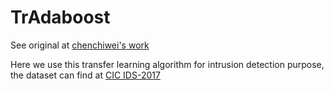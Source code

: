 TrAdaboost
=====
See original at [chenchiwei's work](https://github.com/chenchiwei/tradaboost)

Here we use this transfer learning algorithm for intrusion detection purpose, the dataset can find at [CIC IDS-2017](https://www.unb.ca/cic/datasets/ids-2017.html)


